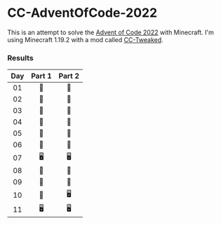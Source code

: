 # CC-AdventOfCode-2022

This is an attempt to solve the [Advent of Code 2022](https://adventofcode.com/) with Minecraft. I'm using Minecraft 1.19.2 with a mod called [CC-Tweaked](https://www.curseforge.com/minecraft/mc-mods/cc-tweaked).

### Results

| Day | Part 1 | Part 2 |
| :---: | :---: | :---: |
| 01 | 🐢 | 🐢 |
| 02 | 🐢 | 🐢 |
| 03 | 🐢 | 🐢 |
| 04 | 🐢 | 🐢 |
| 05 | 🐢 | 🐢 |
| 06 | 🐢 | 🐢 |
| 07 | 🖥️ | 🖥️ |
| 08 | 🐢 | 🐢 |
| 09 | 🐢 | 🐢 |
| 10 | 🐢 | 🖥️ |
| 11 | 🖥️ | 🖥️ |
